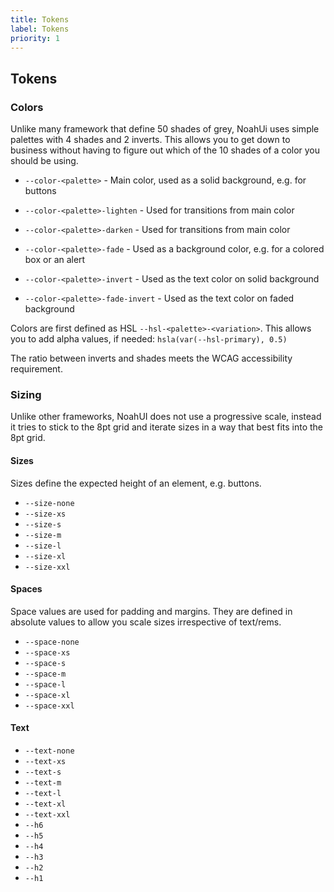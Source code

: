 ```yaml
---
title: Tokens
label: Tokens
priority: 1
---
```


## Tokens

### Colors

Unlike many framework that define 50 shades of grey, NoahUi uses simple palettes with 4 shades and 2 inverts.
This allows you to get down to business without having to figure out which of the 10 shades of a color you should be using.

- `--color-<palette>` - Main color, used as a solid background, e.g. for buttons
- `--color-<palette>-lighten` - Used for transitions from main color
- `--color-<palette>-darken` - Used for transitions from main color
- `--color-<palette>-fade` - Used as a background color, e.g. for a colored box or an alert

- `--color-<palette>-invert` - Used as the text color on solid background
- `--color-<palette>-fade-invert` - Used as the text color on faded background

Colors are first defined as HSL `--hsl-<palette>-<variation>`. This allows you to add alpha values, if needed: `hsla(var(--hsl-primary), 0.5)`

The ratio between inverts and shades meets the WCAG accessibility requirement.

<ComponentDemo name="TokensColors" />

### Sizing

Unlike other frameworks, NoahUI does not use a progressive scale, instead it tries to stick to the 8pt grid and iterate sizes in a way that best fits into the 8pt grid.
 
#### Sizes

Sizes define the expected height of an element, e.g. buttons.

- `--size-none`
- `--size-xs`
- `--size-s`
- `--size-m`
- `--size-l`
- `--size-xl`
- `--size-xxl`

#### Spaces 

Space values are used for padding and margins. They are defined in absolute values to allow you scale sizes irrespective of text/rems.

- `--space-none`
- `--space-xs`
- `--space-s`
- `--space-m`
- `--space-l`
- `--space-xl`
- `--space-xxl`

#### Text

- `--text-none`
- `--text-xs`
- `--text-s`
- `--text-m`
- `--text-l`
- `--text-xl`
- `--text-xxl`
- `--h6`
- `--h5`
- `--h4`
- `--h3`
- `--h2`
- `--h1`
